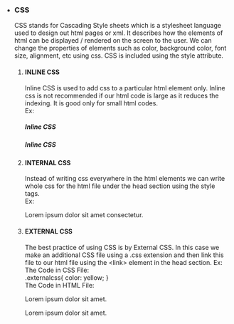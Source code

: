   - ### CSS
    
    CSS stands for Cascading Style sheets which is a stylesheet language
    used to design out html pages or xml. It describes how the elements
    of html can be displayed / rendered on the screen to the user. We
    can change the properties of elements such as color, background
    color, font size, alignment, etc using css. CSS is included using
    the style attribute.  
    
    1.  #### INLINE CSS
        
        Inline CSS is used to add css to a particular html element only.
        Inline css is not recommended if our html code is large as it
        reduces the indexing. It is good only for small html codes.  
        Ex:
        
        ##### Inline CSS
        
        ##### Inline CSS
    
    2.  #### INTERNAL CSS
        
        Instead of writing css everywhere in the html elements we can
        write whole css for the html file under the head section using
        the style tags.  
        Ex:
        
        Lorem ipsum dolor sit amet consectetur.
    
    3.  #### EXTERNAL CSS
        
        The best practice of using CSS is by External CSS. In this case
        we make an additional CSS file using a .css extension and then
        link this file to our html file using the \<link\> element in
        the head section. Ex: The Code in CSS File:  
        .externalcss{ color: yellow; }  
        The Code in HTML File:  
        
        Lorem ipsum dolor sit amet.
        
        Lorem ipsum dolor sit amet.
